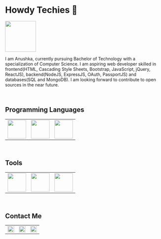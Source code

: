 <h1>Howdy Techies 👋</h1>
<img src="https://challengepost-s3-challengepost.netdna-ssl.com/photos/production/software_photos/000/456/275/datas/original.gif" width="100" style="max-width:100%">
<p>I am Anushka, currently pursuing Bachelor of Technology with a specialization of Computer Science. I am aspiring web developer skilled in frontend(HTML, Cascading Style Sheets, Bootstrap, JavaScript, jQuery, ReactJS), backend(NodeJS, ExpressJS, OAuth, PassportJS) and databases(SQL and MongoDB). I am looking forward to contribute to open sources in the near future.</p><br>

<h2>Programming Languages</h2>
<table><tr>
  <td>
    <img width="60" style="max-width:100%; text-align:center;" src="https://cdn.iconscout.com/icon/free/png-512/c-programming-569564.png" width="100" style="max-width:100%">     </td>
  <td>
    <img width="60" style="max-width:100%; text-align:center;" src="https://i.pinimg.com/originals/50/a6/42/50a6428d99f98e808074cceaf4c755e7.png" width="100" style="max-width:100%">
  </td>
  <td>
    <img width="60" style="max-width:100%; text-align:center;" src="https://i.pinimg.com/originals/fa/e8/62/fae862fff4f6100d000a1c01c4030db0.jpg" width="100" style="max-width:100%">
  </td></tr></table><br>

<h2>Tools</h2>
<table><tr>
  <td>
    <img width="60" style="max-width:100%;" src="https://github.githubassets.com/images/modules/logos_page/GitHub-Mark.png" width="100" style="max-width:100%">
  </td>
  <td>
    <img width="60" style="max-width:100%;" src="https://images-eu.ssl-images-amazon.com/images/I/61J1xCKcgGL.png" width="100" style="max-width:100%">
  </td>
  <td>
    <img width="60" style="max-width:100%;" src="https://images-platform.99static.com/FWvZUrBBgg_FQbdXlquX0lf2KSI=/500x500/top/smart/99designs-contests-attachments/28/28801/attachment_28801044" width="100" style="max-width:100%">
  </td>
</tr></table><br>
  
<h2>Contact Me</h2>
<table><tr>
  <td>
    <a href="https://www.linkedin.com/in/anushkaverma1340/">
      <img width="21px" style="max-width:100%;" src="https://lofrev.net/wp-content/photos/2017/04/linkedin_logo.jpg" alt="LinkedIn">
    </a>
  </td>
  <td>
    <a href="https://www.hackerrank.com/anushka1340">
      <img width="21px" style="max-width:100%;" src="https://store-images.s-microsoft.com/image/apps.54814.8be4d38c-48bd-42d6-ac58-f3e5eed73672.97f20738-86a1-49d8-9b95-961dba5aac80.dcf21c85-94f3-4433-a7bf-84328fe63f2c.png" alt="HackerRank">
    </a>
  </td>
  <td>
    <a href="https://www.quora.com/profile/Anushka-Verma-198">
      <img width="21px" style="max-width:100%;" src="https://www.logolynx.com/images/logolynx/cd/cd98da00eaee52dacae1561dcfef6e8d.jpeg" alt="Quora">
    </a>
  </td>
</tr></table><br>
  
  



